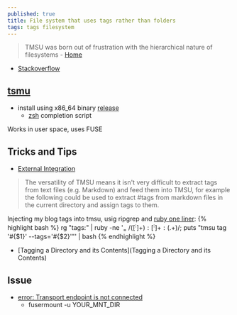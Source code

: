 ```yaml
---
published: true
title: File system that uses tags rather than folders
tags: tags filesystem
---
```

> TMSU was born out of frustration with the hierarchical nature of filesystems - [Home](https://tmsu.org/)

- [Stackoverflow](https://stackoverflow.com/questions/3263036/file-system-that-uses-tags-rather-than-folders)

## [tsmu](https://github.com/oniony/TMSU)
- install using x86_64 binary [release](https://github.com/oniony/TMSU/releases)
	- [zsh](https://github.com/oniony/TMSU/blob/master/misc/zsh/_tmsu) completion script

Works in user space, uses FUSE

## Tricks and Tips
- [External Integration](https://github.com/oniony/TMSU/wiki/Tricks-and-Tips#external-integration)
> The versatility of TMSU means it isn't very difficult to extract tags from text files (e.g. Markdown) and feed them into TMSU, for example the following could be used to extract #tags from markdown files in the current directory and assign tags to them.

Injecting my blog tags into tmsu, usig ripgrep and [ruby one liner](2020-07-26-ruby-one-liner):
{% highlight bash %}
rg "tags:" | ruby -ne '$_ =~ /([^:]+):[^:]+:(.+)$/; puts "tmsu tag \'#{$1}\' --tags=\'#{$2}\'"' | bash
{% endhighlight %}

- [Tagging a Directory and its Contents](Tagging a Directory and its Contents)

## Issue
- [error: Transport endpoint is not connected](https://stackoverflow.com/a/19920009/51386)
	- fusermount -u YOUR_MNT_DIR
